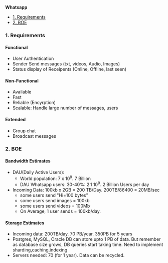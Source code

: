 **Whatsapp**
- [1. Requirements](#req)
- [2. BOE](#boe)

<a name=req></a>
### 1. Requirements
#### Functional
- User Authentication
- Sender Send messages (txt, videos, Audio, Images)
- Status display of Receipents (Online, Offline, last seen)
#### Non-Functional
- Available
- Fast
- Reliable (Encyrption)
- Scalable: Handle large number of messages, users
#### Extended
- Group chat
- Broadcast messages

<a name=boe></a>
### 2. BOE
#### Bandwidth Estimates
- DAU(Daily Active Users):
  - World population: 7 x 10<sup>9</sup>. 7 Billion
  - DAU Whatsapp users: 30-40%: 2.1 10<sup>9</sup>. 2 Billion Users per day
- Incoming Data: 100kb x 2GB = 200 TB/Day. 200TB/86400 = 20MB/sec
  - some users send "Hi=100 bytes"
  - some users send images = 100kb
  - some users send videos = 100Mb
  - On Average, 1 user sends = 100kb/day.
#### Storage Estimates
- Incoming data: 200TB/day. 70 PB/year. 350PB for 5 years
- Postgres, MySQL, Oracle DB can store upto 1 PB of data. But remember as database size grows, DB queries start taking time. Need to implement sharding,caching,indexing
- Servers needed: 70 (for 1 year). Data can be recycled.


